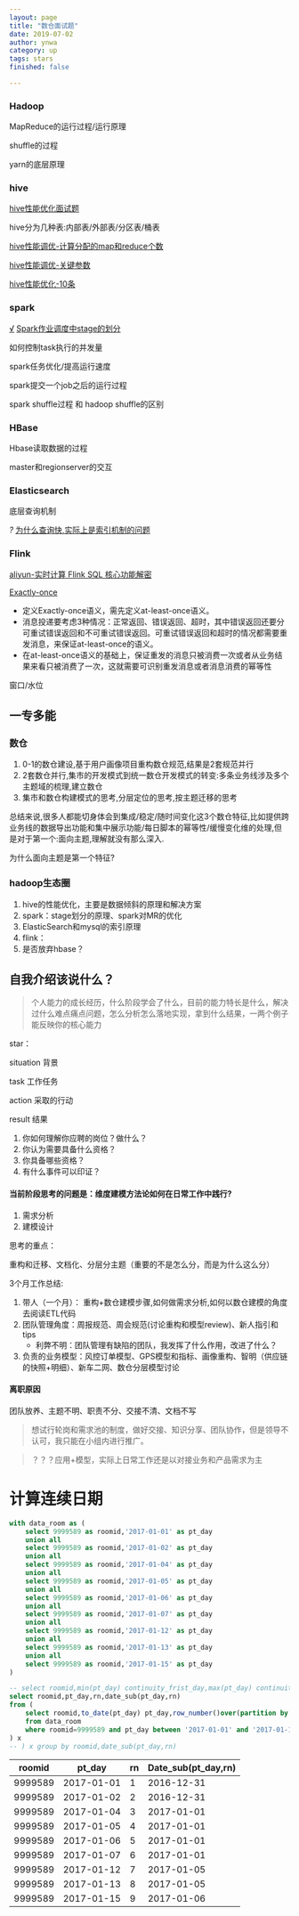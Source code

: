 ```yaml
---
layout: page
title: "数仓面试题"
date: 2019-07-02
author: ynwa
category: up
tags: stars
finished: false

---
```


### Hadoop

MapReduce的运行过程/运行原理

shuffle的过程

yarn的底层原理



### hive

[hive性能优化面试题](https://zhuanlan.zhihu.com/p/65436503)

hive分为几种表:内部表/外部表/分区表/桶表

[hive性能调优-计算分配的map和reduce个数](http://www.voidcn.com/article/p-mjvjishu-bgd.html)

[hive性能调优-关键参数](https://blog.csdn.net/boyu_tung/article/details/52878434)

[hive性能优化-10条](https://www.cnblogs.com/frankdeng/p/9463897.html)

### spark

<u>√</u>  [Spark作业调度中stage的划分]([https://wongxingjun.github.io/2015/05/25/Spark%E4%BD%9C%E4%B8%9A%E8%B0%83%E5%BA%A6%E4%B8%ADstage%E7%9A%84%E5%88%92%E5%88%86/](https://wongxingjun.github.io/2015/05/25/Spark作业调度中stage的划分/))

如何控制task执行的并发量

spark任务优化/提高运行速度

spark提交一个job之后的运行过程

spark shuffle过程   和  hadoop shuffle的区别

### HBase

Hbase读取数据的过程

master和regionserver的交互

### Elasticsearch

底层查询机制

<em>?</em> [为什么查询快,实际上是索引机制的问题](https://blog.csdn.net/qq924862077/article/details/80382634)

### Flink

[aliyun-实时计算 Flink SQL 核心功能解密](https://yq.aliyun.com/articles/457438?spm=a2c4e.11153940.0.0.737e1ff1tqwrhv)

[Exactly-once](http://www.whitewood.me/2018/10/16/Flink-Exactly-Once-%E6%8A%95%E9%80%92%E5%AE%9E%E7%8E%B0%E6%B5%85%E6%9E%90/)

+ 定义Exactly-once语义，需先定义at-least-once语义。
+ 消息投递要考虑3种情况：正常返回、错误返回、超时，其中错误返回还要分可重试错误返回和不可重试错误返回。可重试错误返回和超时的情况都需要重发消息，来保证at-least-once的语义。
+ 在at-least-once语义的基础上，保证重发的消息只被消费一次或者从业务结果来看只被消费了一次，这就需要可识别重发消息或者消息消费的幂等性

窗口/水位





## 一专多能
### 数仓

1. 0-1的数仓建设,基于用户画像项目重构数仓规范,结果是2套规范并行
2. 2套数仓并行,集市的开发模式到统一数仓开发模式的转变:多条业务线涉及多个主题域的梳理,建立数仓
3. 集市和数仓构建模式的思考,分层定位的思考,按主题迁移的思考

总结来说,很多人都能切身体会到集成/稳定/随时间变化这3个数仓特征,比如提供跨业务线的数据导出功能和集中展示功能/每日脚本的幂等性/缓慢变化维的处理,但是对于第一个:面向主题,理解就没有那么深入.

为什么面向主题是第一个特征?



### hadoop生态圈

1. hive的性能优化，主要是数据倾斜的原理和解决方案
2. spark：stage划分的原理、spark对MR的优化
3. ElasticSearch和mysql的索引原理
4. flink：
5. 是否放弃hbase？



## 自我介绍该说什么？ 

> 个人能力的成长经历，什么阶段学会了什么，目前的能力特长是什么，解决过什么难点痛点问题，怎么分析怎么落地实现，拿到什么结果，一两个例子能反映你的核心能力



star：

situation 背景

task 工作任务

action 采取的行动

result 结果



1. 你如何理解你应聘的岗位？做什么？
2. 你认为需要具备什么资格？
3. 你具备哪些资格？
4. 有什么事件可以印证？



#### 当前阶段思考的问题是：维度建模方法论如何在日常工作中践行?

1. 需求分析
2. 建模设计



思考的重点：

重构和迁移、文档化、分层分主题（重要的不是怎么分，而是为什么这么分）



3个月工作总结:

1. 带人（一个月）： 重构+数仓建模步骤,如何做需求分析,如何以数仓建模的角度去阅读ETL代码
2. 团队管理角度：周报规范、周会规范(讨论重构和模型review)、新人指引和tips
   + 利弊不明：团队管理有缺陷的团队，我发挥了什么作用，改进了什么？
3. 负责的业务模型：风控订单模型、GPS模型和指标、画像重构、智明（供应链的快照+明细）、新车二网、数仓分层模型讨论



#### 离职原因

团队放养、主题不明、职责不分、交接不清、文档不写

> 想试行轮岗和需求池的制度，做好交接、知识分享、团队协作，但是领导不认可，我只能在小组内进行推广。

> ？？？应用+模型，实际上日常工作还是以对接业务和产品需求为主



# 计算连续日期

```sql
with data_room as (
    select 9999589 as roomid,'2017-01-01' as pt_day
    union all
    select 9999589 as roomid,'2017-01-02' as pt_day
    union all
    select 9999589 as roomid,'2017-01-04' as pt_day
    union all
    select 9999589 as roomid,'2017-01-05' as pt_day
    union all
    select 9999589 as roomid,'2017-01-06' as pt_day
    union all
    select 9999589 as roomid,'2017-01-07' as pt_day
    union all
    select 9999589 as roomid,'2017-01-12' as pt_day
    union all
    select 9999589 as roomid,'2017-01-13' as pt_day
    union all
    select 9999589 as roomid,'2017-01-15' as pt_day
)

-- select roomid,min(pt_day) continuity_frist_day,max(pt_day) continuity_last_day,count(*) continuity_days
select roomid,pt_day,rn,date_sub(pt_day,rn)
from (
	select roomid,to_date(pt_day) pt_day,row_number()over(partition by roomid order by to_date(pt_day) asc) rn
	from data_room 
	where roomid=9999589 and pt_day between '2017-01-01' and '2017-01-16'
) x     
-- ) x group by roomid,date_sub(pt_day,rn) 
```



| roomid  | pt_day     | rn   | Date_sub(pt_day,rn) |
| ------- | ---------- | ---- | ------------------- |
| 9999589 | 2017-01-01 | 1    | 2016-12-31          |
| 9999589 | 2017-01-02 | 2    | 2016-12-31          |
| 9999589 | 2017-01-04 | 3    | 2017-01-01          |
| 9999589 | 2017-01-05 | 4    | 2017-01-01          |
| 9999589 | 2017-01-06 | 5    | 2017-01-01          |
| 9999589 | 2017-01-07 | 6    | 2017-01-01          |
| 9999589 | 2017-01-12 | 7    | 2017-01-05          |
| 9999589 | 2017-01-13 | 8    | 2017-01-05          |
| 9999589 | 2017-01-15 | 9    | 2017-01-06          |

